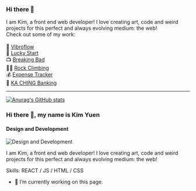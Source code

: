 ### Hi there 👋 
I am Kim, a front end web developer! I love creating art, code and weird projects for this perfect and always evolving medium: the web! <br>
Check out some of my work:<br>
 <br>
🔋 [Vibroflow](https://vibroflow-gallery.vercel.app) <br>
🍚 [Lucky Start](https://luckystart.netlify.app/lunch) <br>
📺 [Breaking Bad](https://ilovebreakingbad.netlify.app) <br>
🧗‍♀️ [Rock Climbing](https://rock-climbing.netlify.app) <br>
💰 [Expense Tracker](https://helptrackmyexpenses.netlify.app) <br>
🏦 [KA CHING Banking](https://kaching.netlify.app/) <br>

----

[![Anurag's GitHub stats](https://github-readme-stats.vercel.app/api?username=kimman8)](https://github.com/anuraghazra/github-readme-stats)

### Hi there 👋, my name is Kim Yuen
#### Design and Development
![Design and Development](https://imgur.com/vtVzjJ1)

I am Kim, a front end web developer! I love creating art, code and weird projects for this perfect and always evolving medium: the web! 

Skills: REACT / JS / HTML / CSS

- 🔭 I’m currently working on this page. 




